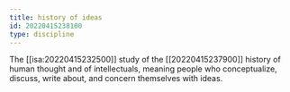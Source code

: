 ```yaml
---
title: history of ideas
id: 20220415238100
type: discipline
---
```


The [[isa:20220415232500]] study of the [[20220415237900]] history of human thought and of intellectuals, meaning people who conceptualize, discuss, write about, and concern themselves with ideas.
